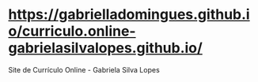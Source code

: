 # https://gabrielladomingues.github.io/curriculo.online-gabrielasilvalopes.github.io/
Site de Currículo Online - Gabriela Silva Lopes

